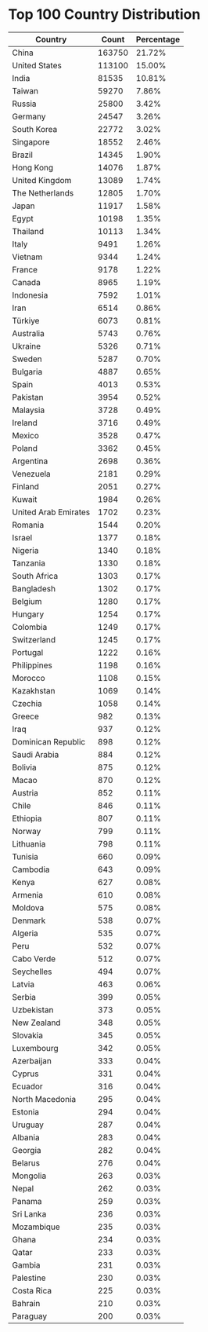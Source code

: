 # Top 100 Country Distribution
| Country | Count | Percentage |
|----|----|----|
| China | 163750 | 21.72% |
| United States | 113100 | 15.00% |
| India | 81535 | 10.81% |
| Taiwan | 59270 | 7.86% |
| Russia | 25800 | 3.42% |
| Germany | 24547 | 3.26% |
| South Korea | 22772 | 3.02% |
| Singapore | 18552 | 2.46% |
| Brazil | 14345 | 1.90% |
| Hong Kong | 14076 | 1.87% |
| United Kingdom | 13089 | 1.74% |
| The Netherlands | 12805 | 1.70% |
| Japan | 11917 | 1.58% |
| Egypt | 10198 | 1.35% |
| Thailand | 10113 | 1.34% |
| Italy | 9491 | 1.26% |
| Vietnam | 9344 | 1.24% |
| France | 9178 | 1.22% |
| Canada | 8965 | 1.19% |
| Indonesia | 7592 | 1.01% |
| Iran | 6514 | 0.86% |
| Türkiye | 6073 | 0.81% |
| Australia | 5743 | 0.76% |
| Ukraine | 5326 | 0.71% |
| Sweden | 5287 | 0.70% |
| Bulgaria | 4887 | 0.65% |
| Spain | 4013 | 0.53% |
| Pakistan | 3954 | 0.52% |
| Malaysia | 3728 | 0.49% |
| Ireland | 3716 | 0.49% |
| Mexico | 3528 | 0.47% |
| Poland | 3362 | 0.45% |
| Argentina | 2698 | 0.36% |
| Venezuela | 2181 | 0.29% |
| Finland | 2051 | 0.27% |
| Kuwait | 1984 | 0.26% |
| United Arab Emirates | 1702 | 0.23% |
| Romania | 1544 | 0.20% |
| Israel | 1377 | 0.18% |
| Nigeria | 1340 | 0.18% |
| Tanzania | 1330 | 0.18% |
| South Africa | 1303 | 0.17% |
| Bangladesh | 1302 | 0.17% |
| Belgium | 1280 | 0.17% |
| Hungary | 1254 | 0.17% |
| Colombia | 1249 | 0.17% |
| Switzerland | 1245 | 0.17% |
| Portugal | 1222 | 0.16% |
| Philippines | 1198 | 0.16% |
| Morocco | 1108 | 0.15% |
| Kazakhstan | 1069 | 0.14% |
| Czechia | 1058 | 0.14% |
| Greece | 982 | 0.13% |
| Iraq | 937 | 0.12% |
| Dominican Republic | 898 | 0.12% |
| Saudi Arabia | 884 | 0.12% |
| Bolivia | 875 | 0.12% |
| Macao | 870 | 0.12% |
| Austria | 852 | 0.11% |
| Chile | 846 | 0.11% |
| Ethiopia | 807 | 0.11% |
| Norway | 799 | 0.11% |
| Lithuania | 798 | 0.11% |
| Tunisia | 660 | 0.09% |
| Cambodia | 643 | 0.09% |
| Kenya | 627 | 0.08% |
| Armenia | 610 | 0.08% |
| Moldova | 575 | 0.08% |
| Denmark | 538 | 0.07% |
| Algeria | 535 | 0.07% |
| Peru | 532 | 0.07% |
| Cabo Verde | 512 | 0.07% |
| Seychelles | 494 | 0.07% |
| Latvia | 463 | 0.06% |
| Serbia | 399 | 0.05% |
| Uzbekistan | 373 | 0.05% |
| New Zealand | 348 | 0.05% |
| Slovakia | 345 | 0.05% |
| Luxembourg | 342 | 0.05% |
| Azerbaijan | 333 | 0.04% |
| Cyprus | 331 | 0.04% |
| Ecuador | 316 | 0.04% |
| North Macedonia | 295 | 0.04% |
| Estonia | 294 | 0.04% |
| Uruguay | 287 | 0.04% |
| Albania | 283 | 0.04% |
| Georgia | 282 | 0.04% |
| Belarus | 276 | 0.04% |
| Mongolia | 263 | 0.03% |
| Nepal | 262 | 0.03% |
| Panama | 259 | 0.03% |
| Sri Lanka | 236 | 0.03% |
| Mozambique | 235 | 0.03% |
| Ghana | 234 | 0.03% |
| Qatar | 233 | 0.03% |
| Gambia | 231 | 0.03% |
| Palestine | 230 | 0.03% |
| Costa Rica | 225 | 0.03% |
| Bahrain | 210 | 0.03% |
| Paraguay | 200 | 0.03% |
